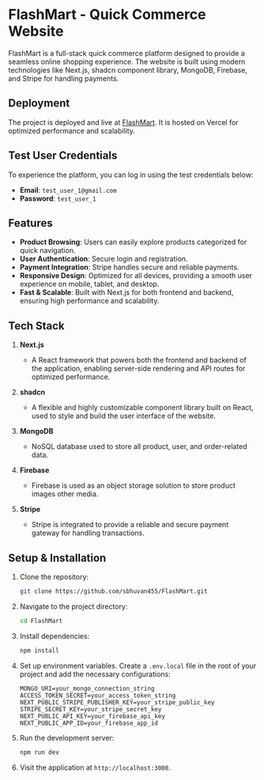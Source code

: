
# FlashMart - Quick Commerce Website

FlashMart is a full-stack quick commerce platform designed to provide a seamless online shopping experience. The website is built using modern technologies like Next.js, shadcn component library, MongoDB, Firebase, and Stripe for handling payments.

## Deployment

The project is deployed and live at [FlashMart](https://flash-mart-chi.vercel.app/). It is hosted on Vercel for optimized performance and scalability.

## Test User Credentials

To experience the platform, you can log in using the test credentials below:

- **Email**: `test_user_1@gmail.com`
- **Password**: `test_user_1`

## Features

- **Product Browsing**: Users can easily explore products categorized for quick navigation.
- **User Authentication**: Secure login and registration.
- **Payment Integration**: Stripe handles secure and reliable payments.
- **Responsive Design**: Optimized for all devices, providing a smooth user experience on mobile, tablet, and desktop.
- **Fast & Scalable**: Built with Next.js for both frontend and backend, ensuring high performance and scalability.
  
## Tech Stack

1. **Next.js**  
   - A React framework that powers both the frontend and backend of the application, enabling server-side rendering and API routes for optimized performance.

2. **shadcn**  
   - A flexible and highly customizable component library built on React, used to style and build the user interface of the website.

3. **MongoDB**  
   - NoSQL database used to store all product, user, and order-related data.

4. **Firebase**  
   - Firebase is used as an object storage solution to store product images other media.

5. **Stripe**  
   - Stripe is integrated to provide a reliable and secure payment gateway for handling transactions.

## Setup & Installation

1. Clone the repository:

   ```bash
   git clone https://github.com/sbhuvan455/FlashMart.git
   ```

2. Navigate to the project directory:

   ```bash
   cd FlashMart
   ```

3. Install dependencies:

   ```bash
   npm install
   ```

4. Set up environment variables. Create a `.env.local` file in the root of your project and add the necessary configurations:

   ```env
   MONGO_URI=your_mongo_connection_string
   ACCESS_TOKEN_SECRET=your_access_token_string
   NEXT_PUBLIC_STRIPE_PUBLISHER_KEY=your_stripe_public_key
   STRIPE_SECRET_KEY=your_stripe_secret_key
   NEXT_PUBLIC_API_KEY=your_firebase_api_key
   NEXT_PUBLIC_APP_ID=your_firebase_app_id
   ```

5. Run the development server:

   ```bash
   npm run dev
   ```

6. Visit the application at `http://localhost:3000`.